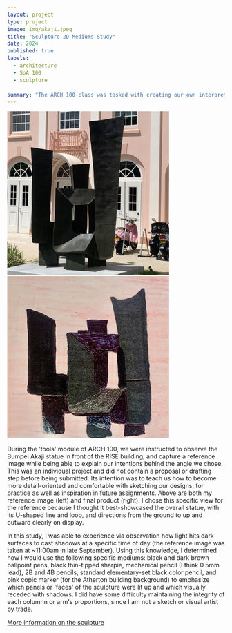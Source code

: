 ```yaml
---
layout: project
type: project
image: img/akaji.jpeg
title: "Sculpture 2D Mediums Study"
date: 2024
published: true
labels:
  - architecture
  - SoA 100
  - sculpture

summary: "The ARCH 100 class was tasked with creating our own interpretations of the Bumpei Akaji statue at RISE."
---
```


<div class="text-center p-4">
  <img width="375px" src="../img/reference.jpeg" class="img-thumbnail" >
  <img width="375px" src="../img/final.jpeg" class="img-thumbnail" >
</div>

During the 'tools' module of ARCH 100, we were instructed to observe the Bumpei Akaji statue in front of the RISE building, and capture a  reference image while being able to explain our intentions behind the angle we chose. This was an individual project and did not contain a proposal or drafting step before being submitted. Its intention was to teach us how to become more detail-oriented and comfortable with sketching our designs, for practice as well as inspiration in future assignments. Above are both my reference image (left) and final product (right). I chose this specific view for the reference because I thought it best-showcased the overall statue, with its U-shaped line and loop, and directions from the ground to up and outward clearly on display.  

In this study, I was able to experience via observation how light hits dark surfaces to cast shadows at a specific time of day (the reference image was taken at ~11:00am in late September). Using this knowledge, I determined how I would use the following specific mediums: black and dark brown ballpoint pens, black thin-tipped sharpie, mechanical pencil (I think 0.5mm lead), 2B and 4B pencils, standard elementary-set black color pencil, and pink copic marker (for the Atherton building background) to emphasize which panels or 'faces' of the sculpture were lit up and which visually receded with shadows. I did have some difficulty maintaining the integrity of each columnn or arm's proportions, since I am not a sketch or visual artist by trade. 

[More information on the sculpture](https://www.hawaii.edu/news/2024/06/15/akaji-sculpture-dedication-rise-grand-opening/)
